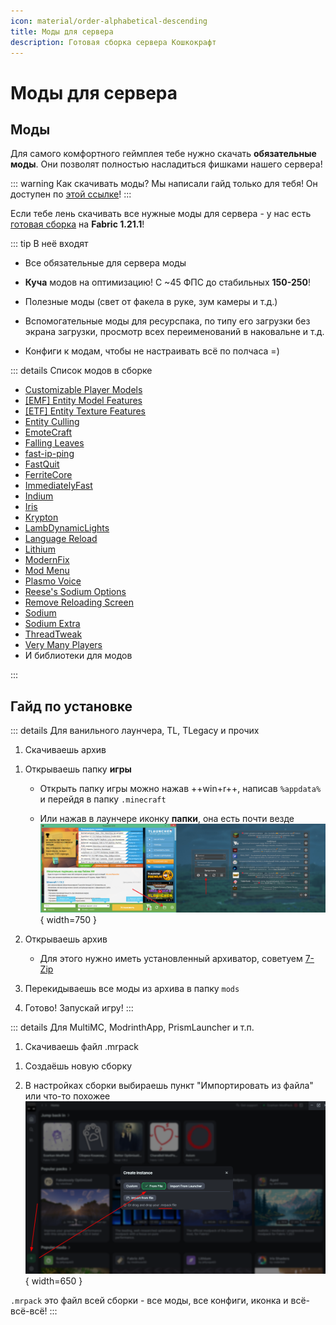 ```yaml
---
icon: material/order-alphabetical-descending
title: Моды для сервера
description: Готовая сборка сервера Кошкокрафт
---
```


# Моды для сервера

## Моды

Для самого комфортного геймплея тебе нужно скачать **обязательные моды**. Они позволят полностью насладиться фишками нашего сервера!

::: warning Как скачивать моды?
Мы написали гайд только для тебя! Он доступен по [этой ссылке](../../guides/tech/mod_download)!
:::

Если тебе лень скачивать все нужные моды для сервера - у нас есть [готовая сборка](../assets/catcraft_mods_6.0.4.zip) на **Fabric 1.21.1**!

::: tip В неё входят

- Все обязательные для сервера моды

- **Куча** модов на оптимизацию! С ~45 ФПС до стабильных **150-250**!

- Полезные моды (свет от факела в руке, зум камеры и т.д.)

- Вспомогательные моды для ресурспака, по типу его загрузки без экрана загрузки, просмотр всех переименований в наковальне и т.д.

- Конфиги к модам, чтобы не настраивать всё по полчаса =)

::: details Список модов в сборке
- [Customizable Player Models](https://modrinth.com/plugin/custom-player-models)  
- [[EMF] Entity Model Features](https://modrinth.com/mod/entity-model-features)  
- [[ETF] Entity Texture Features](https://modrinth.com/mod/entitytexturefeatures)  
- [Entity Culling](https://modrinth.com/mod/entityculling)  
- [EmoteCraft](https://modrinth.com/plugin/noemotecraft)  
- [Falling Leaves](https://modrinth.com/mod/fallingleaves)  
- [fast-ip-ping](https://modrinth.com/mod/fast-ip-ping)  
- [FastQuit](https://modrinth.com/mod/fastquit)  
- [FerriteCore](https://modrinth.com/mod/ferrite-core)  
- [ImmediatelyFast](https://modrinth.com/mod/immediatelyfast)  
- [Indium](https://modrinth.com/mod/indium)  
- [Iris](https://modrinth.com/mod/iris)  
- [Krypton](https://modrinth.com/mod/krypton)  
- [LambDynamicLights](https://modrinth.com/mod/lambdynamiclights)  
- [Language Reload](https://modrinth.com/mod/language-reload)  
- [Lithium](https://modrinth.com/mod/lithium)  
- [ModernFix](https://modrinth.com/mod/modernfix)  
- [Mod Menu](https://modrinth.com/mod/modmenu)  
- [Plasmo Voice](https://modrinth.com/plugin/plasmo-voice)  
- [Reese's Sodium Options](https://modrinth.com/mod/reeses-sodium-options)  
- [Remove Reloading Screen](https://modrinth.com/mod/rrls)  
- [Sodium](https://modrinth.com/mod/sodium)  
- [Sodium Extra](https://modrinth.com/mod/sodium-extra)  
- [ThreadTweak](https://modrinth.com/mod/threadtweak)  
- [Very Many Players](https://modrinth.com/mod/vmp-fabric)  
- И библиотеки для модов  
  <!-- Нет на 1.21 - [Animatica](https://modrinth.com/mod/animatica) -->
<!-- Лагает на 1.21 + это всё равно на сервере есть - [No Chat Reports](https://modrinth.com/mod/no-chat-reports) -->
<!-- Нет на 1.21 - [LazyDFU](https://modrinth.com/mod/lazydfu) -->
:::

## Гайд по установке

::: details Для ванильного лаунчера, TL, TLegacy и прочих
1. Скачиваешь архив

<File
  filePath="/assets/general/catcraft_mods_6.0.4.zip"
/>

1. Открываешь папку **игры**
    
    - Открыть папку игры можно нажав ++win+r++, написав `%appdata%` и перейдя в папку `.minecraft`
    
    - Или нажав в лаунчере иконку **папки**, она есть почти везде ![folder](../../assets/guides/folder.png){ width=750 }

2. Открываешь архив 

    - Для этого нужно иметь установленный архиватор, советуем [7-Zip](https://ru.wikipedia.org/wiki/7-Zip)

3. Перекидываешь все моды из архива в папку `mods`

4. Готово! Запускай игру!
:::

::: details Для MultiMC, ModrinthApp, PrismLauncher и т.п.
1. Скачиваешь файл .mrpack

<File
  filePath="/assets/general/Catcraft 1.21.1 6.0.4.mrpack"
/>

1. Создаёшь новую сборку

2. В настройках сборки выбираешь пункт "Импортировать из файла" или что-то похожее ![mrpack](../../assets/guides/mrpack.png){ width=650 }

`.mrpack` это файл всей сборки - все моды, все конфиги, иконка и всё-всё-всё!
:::
